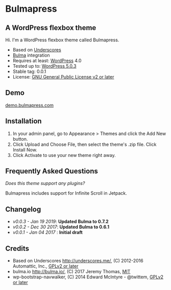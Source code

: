 # Bulmapress
## A WordPress flexbox theme


Hi. I'm a WordPress flexbox theme called Bulmapress.

- Based on [Underscores](http://underscores.me/)
- [Bulma](http://bulma.io) integration
- Requires at least: [WordPress](http://wordpress.org) 4.0
- Tested up to: [WordPress 5.0.3](https://wordpress.org/download/)
- Stable tag: 0.0.1
- License: [GNU General Public License v2 or later](http://www.gnu.org/licenses/gpl-2.0.html)

## Demo

[demo.bulmapress.com](http://demo.bulmapress.com/)

## Installation

1. In your admin panel, go to Appearance > Themes and click the Add New button.
2. Click Upload and Choose File, then select the theme's .zip file. Click Install Now.
3. Click Activate to use your new theme right away.

## Frequently Asked Questions

*Does this theme support any plugins?*

Bulmapress includes support for Infinite Scroll in Jetpack.

## Changelog

- *v0.0.3 - Jan 19 2019*: **Updated Bulma to 0.7.2**
- *v0.0.2 - Dec 30 2017*: **Updated Bulma to 0.6.1**
- *v0.0.1 - Jan 04 2017* : **Initial draft**

## Credits

* Based on Underscores http://underscores.me/, (C) 2012-2016 Automattic, Inc., [GPLv2 or later](https://www.gnu.org/licenses/gpl-2.0.html)
* bulma.io http://bulma.io/, (C) 2017 Jeremy Thomas, [MIT](http://opensource.org/licenses/MIT)
* wp-bootstrap-navwalker, (C) 2014 Edward McIntyre - @twittem, [GPLv2 or later](https://www.gnu.org/licenses/gpl-2.0.html)
